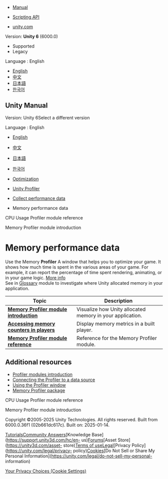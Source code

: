 [](https://docs.unity3d.com)

  * [Manual](../Manual/index.html)
  * [Scripting API](../ScriptReference/index.html)

  * [unity.com](https://unity.com/)

Version: **Unity 6** (6000.0)

  * Supported
  * Legacy

Language : English

  * [English](/Manual/profiler-memory.html)
  * [中文](/cn/current/Manual/profiler-memory.html)
  * [日本語](/ja/current/Manual/profiler-memory.html)
  * [한국어](/kr/current/Manual/profiler-memory.html)

[](https://docs.unity3d.com)

## Unity Manual

Version: Unity 6Select a different version

Language : English

  * [English](/Manual/profiler-memory.html)
  * [中文](/cn/current/Manual/profiler-memory.html)
  * [日本語](/ja/current/Manual/profiler-memory.html)
  * [한국어](/kr/current/Manual/profiler-memory.html)

  * [Optimization](analysis.html)
  * [Unity Profiler](Profiler.html)
  * [Collect performance data](profiler-collect-data.html)
  * Memory performance data

[](ProfilerCPU.html)

CPU Usage Profiler module reference

[](profiler-memory-introduction.html)

Memory Profiler module introduction

# Memory performance data

Use the Memory **Profiler** A window that helps you to optimize your game. It
shows how much time is spent in the various areas of your game. For example,
it can report the percentage of time spent rendering, animating, or in your
game logic. [More info](Profiler.html)  
See in [Glossary](Glossary.html#Profiler) module to investigate where Unity
allocated memory in your application.

**Topic** | **Description**  
---|---  
**[Memory Profiler module introduction](profiler-memory-introduction.html)** | Visualize how Unity allocated memory in your application.  
**[Accessing memory counters in players](profiler-memory-counters-players.html)** | Display memory metrics in a built player.  
**[Memory Profiler module reference](ProfilerMemory.html)** | Reference for the Memory Profiler module.  
  
## Additional resources

  * [Profiler modules introduction](profiler-modules-introduction.html)
  * [Connecting the Profiler to a data source](profiler-profiling-applications.html)
  * [Using the Profiler window](ProfilerWindow.html)
  * [Memory Profiler package](https://docs.unity3d.com/Packages/com.unity.memoryprofiler@latest)

[](ProfilerCPU.html)

CPU Usage Profiler module reference

[](profiler-memory-introduction.html)

Memory Profiler module introduction

Copyright ©2005-2025 Unity Technologies. All rights reserved. Built from
6000.0.36f1 (02b661dc617c). Built on: 2025-01-14.

[Tutorials](https://learn.unity.com/)[Community
Answers](https://answers.unity3d.com)[Knowledge
Base](https://support.unity3d.com/hc/en-
us)[Forums](https://forum.unity3d.com)[Asset Store](https://unity3d.com/asset-
store)[Terms of
use](https://docs.unity3d.com/Manual/TermsOfUse.html)[Legal](https://unity.com/legal)[Privacy
Policy](https://unity.com/legal/privacy-
policy)[Cookies](https://unity.com/legal/cookie-policy)[Do Not Sell or Share
My Personal Information](https://unity.com/legal/do-not-sell-my-personal-
information)

[Your Privacy Choices (Cookie Settings)](javascript:void\(0\);)

